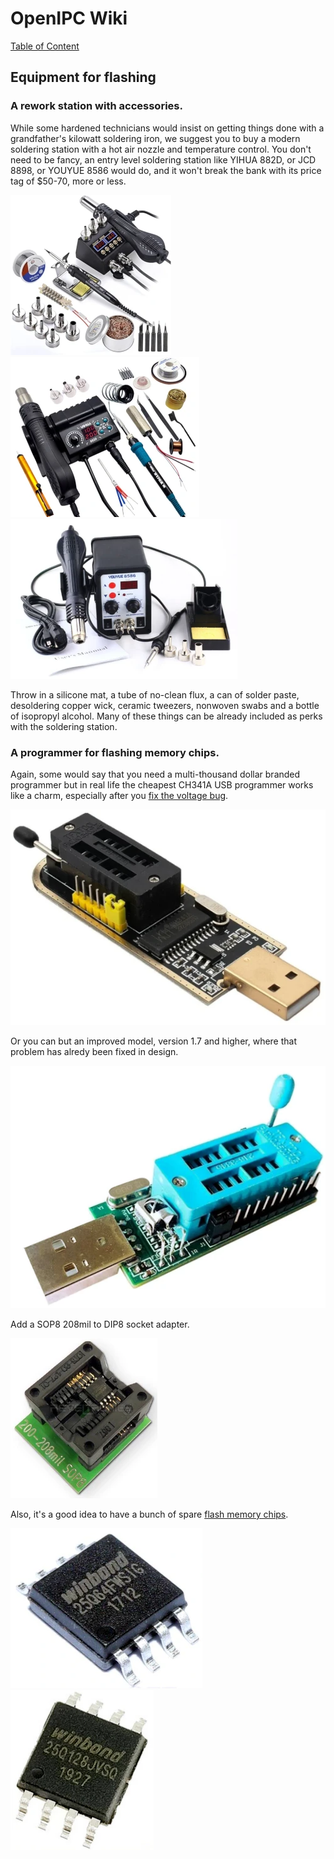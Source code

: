 # OpenIPC Wiki
[Table of Content](../index.md)

Equipment for flashing
----------------------

### A rework station with accessories.

While some hardened technicians would insist on getting things done
with a grandfather's kilowatt soldering iron, we suggest you to buy
a modern soldering station with a hot air nozzle and temperature
control. You don't need to be fancy, an entry level soldering station
like YIHUA 882D, or JCD 8898, or YOUYUE 8586 would do, and it won't
break the bank with its price tag of $50-70, more or less.

![](../images/equipment-jcd8898.webp)
![](../images/equipment-yihua882d.webp)
![](../images/equipment-youyue8586.webp)

Throw in a silicone mat, a tube of no-clean flux, a can of solder paste,
desoldering copper wick, ceramic tweezers, nonwoven swabs and a bottle
of isopropyl alcohol. Many of these things can be already included as 
perks with the soldering station.

### A programmer for flashing memory chips.

Again, some would say that you need a multi-thousand dollar branded
programmer but in real life the cheapest CH341A USB programmer works
like a charm, especially after you [fix the voltage bug][1].

![](../images/equipment-ch341a.webp)

Or you can but an improved model, version 1.7 and higher, where that
problem has alredy been fixed in design.

![](../images/equipment-ch341a-v17.webp)

Add a SOP8 208mil to DIP8 socket adapter.

![](../images/equipment-sop8-200mil.webp)

Also, it's a good idea to have a bunch of spare [flash memory chips](https://www.aliexpress.com/w/wholesale-25Q128-SOP8.html).

![](../images/hardware-w25q64fwsig.webp)
![](../images/hardware-w25q128jvsq.webp)


[1]: hardware-programmer-ch341a-voltage-fix.md
